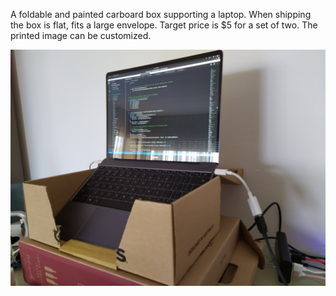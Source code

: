 A foldable and painted carboard box supporting a laptop. When shipping the box is flat, fits a large envelope.
Target price is $5 for a set of two. The printed image can be customized.


![POC](rasied-laptop-docking-30-percent.jpg)
